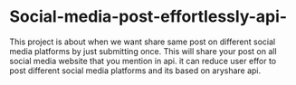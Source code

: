 # Social-media-post-effortlessly-api-
This project is about when we want share same post on different social media platforms by just submitting once. This will share your post on all social media website that you mention in api. it can reduce user effor to post different social media platforms and its based on aryshare api.
